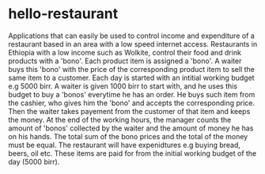 # hello-restaurant
Applications that can easily be used to control income and expenditure of a restaurant based in an area with a low speed internet access.
Restaurants in Ethiopia with a low income such as Wolkite, control their food and drink products with a 'bono'. Each product item is assigned a 'bono'. A waiter buys this 'bono' with the price of the corresponding product item to sell the same item to a customer. Each day is started with an intitial working budget e.g 5000 birr. A waiter is given 1000 birr to start with, and he uses this budget to buy a 'bonos' everytime he has an order. He buys such item from the cashier, who gives him the 'bono' and accepts the corresponding price. Then the waiter takes payement from the customer of that item and keeps the money. At the end of the working hours, the manager counts the amount of 'bonos' collected by the waiter and the amount of money he has on his hands. The total sum of the bono prices and the total of the money must be equal. The restaurant will have expenidtures e.g buying bread, beers, oil etc. These items are paid for from the initial working budget of the day (5000 birr).
